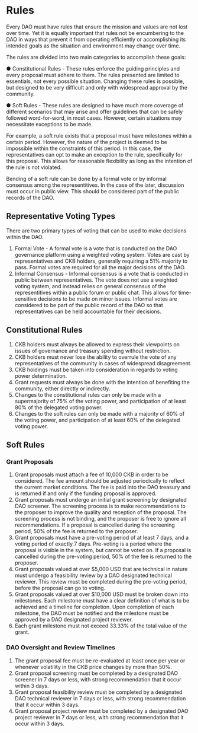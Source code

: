 # Rules

Every DAO must have rules that ensure the mission and values are not lost over time. Yet it is equally important that rules not be encumbering to the DAO in ways that prevent it from operating efficiently or accomplishing its intended goals as the situation and environment may change over time.

The rules are divided into two main categories to accomplish these goals:

● Constitutional Rules - These rules enforce the guiding principles and every proposal must adhere to them. The rules presented are limited to essentials, not every possible situation. Changing these rules is possible, but designed to be very difficult and only with widespread approval by the community.

● Soft Rules - These rules are designed to have much more coverage of different scenarios that may arise and offer guidelines that can be safely followed word-for-word, in most cases. However, certain situations may necessitate exceptions to be made.

For example, a soft rule exists that a proposal must have milestones within a certain period. However, the nature of the project is deemed to be impossible within the constraints of this period. In this case, the representatives can opt to make an exception to the rule, specifically for this proposal. This allows for reasonable flexibility as long as the intention of the rule is not violated.

Bending of a soft rule can be done by a formal vote or by informal consensus among the representitives. In the case of the later, discussion must occur in public view. This should be considered part of the public records of the DAO.

## Representative Voting Types
There are two primary types of voting that can be used to make decisions within the DAO.

1. Formal Vote - A formal vote is a vote that is conducted on the DAO governance platform using a weighted voting system. Votes are cast by representatives and CKB holders, generally requiring a 51% majority to pass. Formal votes are required for all the major decisions of the DAO.
1. Informal Consensus - Informal consensus is a vote that is conducted in public between representatives. The vote does not use a weighted voting system, and instead relies on general consensus of the representitives within a public forum or public chat. This allows for time-sensitive decisions to be made on minor issues. Informal votes are considered to be part of the public record of the DAO so that representatives can be held accountable for their decisions.

## Constitutional Rules
1. CKB holders must always be allowed to express their viewpoints on issues of governance and treasury spending without restriction.
1. CKB holders must never lose the ability to overrule the vote of any representatives of the community in cases of widespread disagreement.
1. CKB holdings must be taken into consideration in regards to voting power determination.
1. Grant requests must always be done with the intention of benefiting the community, either directly or indirectly.
1. Changes to the constitutional rules can only be made with a supermajority of 75% of the voting power, and participation of at least 80% of the delegated voting power.
1. Changes to the soft rules can only be made with a majority of 60% of the voting power, and participation of at least 60% of the delegated voting power.

## Soft Rules

### Grant Proposals

1. Grant proposals must attach a fee of 10,000 CKB in order to be considered. The fee amount should be adjusted periodically to reflect the current market conditions. The fee is paid into the DAO treasury and is returned if and only if the funding proposal is approved.
1. Grant proposals must undergo an initial grant screening by designated DAO screener. The screening process is to make recommendations to the proposer to improve the quality and reception of the proposal. The screening process is not binding, and the proposer is free to ignore all recommendations. If a proposal is cancelled during the screening period, 50% of the fee is returned to the proposer.
1. Grant proposals must have a pre-voting period of at least 7 days, and a voting period of exactly 7 days. Pre-voting is a period where the proposal is visible in the system, but cannot be voted on. If a proposal is cancelled during the pre-voting period, 50% of the fee is returned to the proposer.
1. Grant proposals valued at over $5,000 USD that are technical in nature must undergo a feasibility review by a DAO designated technical reviewer. This review must be completed during the pre-voting period, before the proposal can go to voting.
1. Grant proposals valued at over $10,000 USD must be broken down into milestones. Each milestone must have a clear definition of what is to be achieved and a timeline for completion. Upon completion of each milestone, the DAO must be notified and the milestone must be approved by a DAO designated project reviewer.
1. Each grant milestone must not exceed 33.33% of the total value of the grant.

### DAO Oversight and Review Timelines

1. The grant proposal fee must be re-evaluated at least once per year or whenever volatility in the CKB price changes by more than 50%.
1. Grant proposal screening must be completed by a designated DAO screener in 7 days or less, with strong recommendation that it occur within 3 days.
1. Grant proposal feasibility review must be completed by a designated DAO technical reviewer in 7 days or less, with strong recommendation that it occur within 3 days.
1. Grant proposal project review must be completed by a designated DAO project reviewer in 7 days or less, with strong recommendation that it occur within 3 days.
